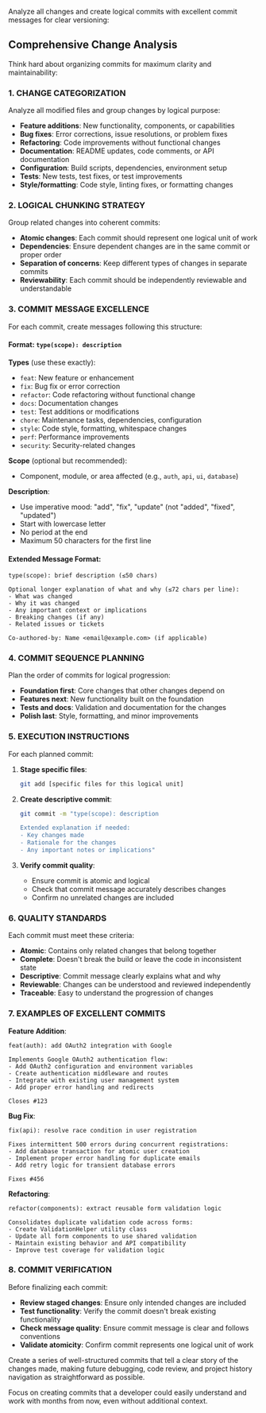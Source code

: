 Analyze all changes and create logical commits with excellent commit messages for clear versioning:

## Comprehensive Change Analysis
Think hard about organizing commits for maximum clarity and maintainability:

### 1. CHANGE CATEGORIZATION
Analyze all modified files and group changes by logical purpose:
- **Feature additions**: New functionality, components, or capabilities
- **Bug fixes**: Error corrections, issue resolutions, or problem fixes
- **Refactoring**: Code improvements without functional changes
- **Documentation**: README updates, code comments, or API documentation
- **Configuration**: Build scripts, dependencies, environment setup
- **Tests**: New tests, test fixes, or test improvements
- **Style/formatting**: Code style, linting fixes, or formatting changes

### 2. LOGICAL CHUNKING STRATEGY
Group related changes into coherent commits:
- **Atomic changes**: Each commit should represent one logical unit of work
- **Dependencies**: Ensure dependent changes are in the same commit or proper order
- **Separation of concerns**: Keep different types of changes in separate commits
- **Reviewability**: Each commit should be independently reviewable and understandable

### 3. COMMIT MESSAGE EXCELLENCE
For each commit, create messages following this structure:

#### Format: `type(scope): description`

**Types** (use these exactly):
- `feat`: New feature or enhancement
- `fix`: Bug fix or error correction
- `refactor`: Code refactoring without functional change
- `docs`: Documentation changes
- `test`: Test additions or modifications
- `chore`: Maintenance tasks, dependencies, configuration
- `style`: Code style, formatting, whitespace changes
- `perf`: Performance improvements
- `security`: Security-related changes

**Scope** (optional but recommended):
- Component, module, or area affected (e.g., `auth`, `api`, `ui`, `database`)

**Description**:
- Use imperative mood: "add", "fix", "update" (not "added", "fixed", "updated")
- Start with lowercase letter
- No period at the end
- Maximum 50 characters for the first line

#### Extended Message Format:
```
type(scope): brief description (≤50 chars)

Optional longer explanation of what and why (≤72 chars per line):
- What was changed
- Why it was changed  
- Any important context or implications
- Breaking changes (if any)
- Related issues or tickets

Co-authored-by: Name <email@example.com> (if applicable)
```

### 4. COMMIT SEQUENCE PLANNING
Plan the order of commits for logical progression:
- **Foundation first**: Core changes that other changes depend on
- **Features next**: New functionality built on the foundation
- **Tests and docs**: Validation and documentation for the changes
- **Polish last**: Style, formatting, and minor improvements

### 5. EXECUTION INSTRUCTIONS
For each planned commit:

1. **Stage specific files**:
   ```bash
   git add [specific files for this logical unit]
   ```

2. **Create descriptive commit**:
   ```bash
   git commit -m "type(scope): description
   
   Extended explanation if needed:
   - Key changes made
   - Rationale for the changes
   - Any important notes or implications"
   ```

3. **Verify commit quality**:
   - Ensure commit is atomic and logical
   - Check that commit message accurately describes changes
   - Confirm no unrelated changes are included

### 6. QUALITY STANDARDS
Each commit must meet these criteria:
- **Atomic**: Contains only related changes that belong together
- **Complete**: Doesn't break the build or leave the code in inconsistent state
- **Descriptive**: Commit message clearly explains what and why
- **Reviewable**: Changes can be understood and reviewed independently
- **Traceable**: Easy to understand the progression of changes

### 7. EXAMPLES OF EXCELLENT COMMITS

**Feature Addition**:
```
feat(auth): add OAuth2 integration with Google

Implements Google OAuth2 authentication flow:
- Add OAuth2 configuration and environment variables
- Create authentication middleware and routes
- Integrate with existing user management system
- Add proper error handling and redirects

Closes #123
```

**Bug Fix**:
```
fix(api): resolve race condition in user registration

Fixes intermittent 500 errors during concurrent registrations:
- Add database transaction for atomic user creation
- Implement proper error handling for duplicate emails
- Add retry logic for transient database errors

Fixes #456
```

**Refactoring**:
```
refactor(components): extract reusable form validation logic

Consolidates duplicate validation code across forms:
- Create ValidationHelper utility class
- Update all form components to use shared validation
- Maintain existing behavior and API compatibility
- Improve test coverage for validation logic
```

### 8. COMMIT VERIFICATION
Before finalizing each commit:
- **Review staged changes**: Ensure only intended changes are included
- **Test functionality**: Verify the commit doesn't break existing functionality
- **Check message quality**: Ensure commit message is clear and follows conventions
- **Validate atomicity**: Confirm commit represents one logical unit of work

Create a series of well-structured commits that tell a clear story of the changes made, making future debugging, code review, and project history navigation as straightforward as possible.

Focus on creating commits that a developer could easily understand and work with months from now, even without additional context.